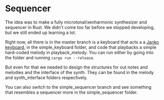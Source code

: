 # Sequencer

The idea was to make a fully microtonal/xenharmonic synthesizer and sequencer in Rust. We didn't come too far before we stopped developing, but we still ended up learning a lot.

Right now, all there is in the master branch is a keyboard that acts a a [Janko keyboard](https://en.wikipedia.org/wiki/Jank%C3%B3_keyboard), in the simple_keyboard folder, and code that playbacks a simple hard-coded melody in playback_melody. You can run either by going into the folder and running `cargo run --release`.

But even for that we needed to design the structures for out notes and melodies and the interface of the synth. They can be found in the melody and synth_interface folders respectively.

You can also switch to the simple_sequencer branch and see something that resembles a sequencer more in the simple_sequencer folder.
